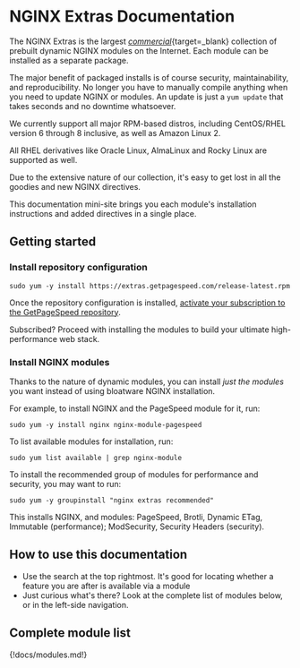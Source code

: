 # NGINX Extras Documentation

The NGINX Extras is the largest [_commercial_](https://www.getpagespeed.com/repo-subscribe){target=_blank} collection of prebuilt dynamic NGINX modules on the Internet.
Each module can be installed as a separate package.

The major benefit of packaged installs is of course security, maintainability, and reproducibility.
No longer you have to manually compile anything when you need to update NGINX or modules.
An update is just a `yum update` that takes seconds and no downtime whatsoever.

We currently support all major RPM-based distros, including CentOS/RHEL version 6 through 8 inclusive,
as well as Amazon Linux 2.

All RHEL derivatives like Oracle Linux, AlmaLinux and Rocky Linux are supported as well.

Due to the extensive nature of our collection, it's easy to get lost in all the goodies and new NGINX directives.

This documentation mini-site brings you each module's installation instructions and added directives
in a single place. 

## Getting started

### Install repository configuration

    sudo yum -y install https://extras.getpagespeed.com/release-latest.rpm

Once the repository configuration is installed, <a href="https://www.getpagespeed.com/repo-subscribe">activate your subscription to the GetPageSpeed repository</a>.

Subscribed? Proceed with installing the modules to build your ultimate high-performance web stack.

### Install NGINX modules

Thanks to the nature of dynamic modules, you can install *just the modules* you want instead of using bloatware NGINX installation. 

For example, to install NGINX and the PageSpeed module for it, run:

    sudo yum -y install nginx nginx-module-pagespeed

To list available modules for installation, run:

    sudo yum list available | grep nginx-module

To install the recommended group of modules for performance and security, you may want to run:

    sudo yum -y groupinstall "nginx extras recommended"

This installs NGINX, and modules: PageSpeed, Brotli, Dynamic ETag, Immutable (performance); ModSecurity, Security Headers (security).

## How to use this documentation

* Use the search at the top rightmost. It's good for locating whether a feature you are after is available
 via a module
* Just curious what's there? Look at the complete list of modules below, or in the left-side navigation.

## Complete module list

{!docs/modules.md!}




